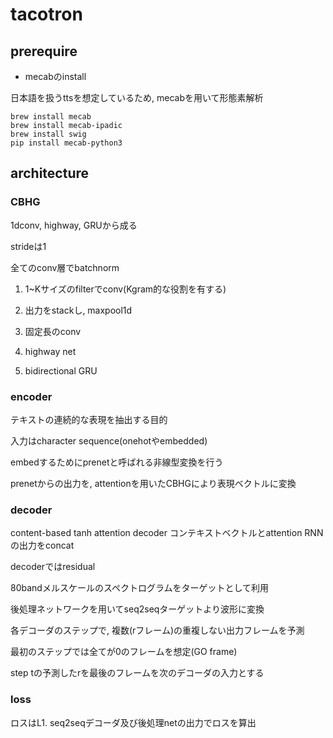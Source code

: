 # tacotron
## prerequire

- mecabのinstall

日本語を扱うttsを想定しているため, mecabを用いて形態素解析

```
brew install mecab
brew install mecab-ipadic
brew install swig
pip install mecab-python3
```

## architecture

### CBHG

1dconv, highway, GRUから成る

strideは1

全てのconv層でbatchnorm

1. 1~Kサイズのfilterでconv(Kgram的な役割を有する)

2. 出力をstackし, maxpool1d
3. 固定長のconv
4. highway net
5. bidirectional GRU

### encoder

テキストの連続的な表現を抽出する目的

入力はcharacter sequence(onehotやembedded)

embedするためにprenetと呼ばれる非線型変換を行う

prenetからの出力を, attentionを用いたCBHGにより表現ベクトルに変換

### decoder
content-based tanh attention decoder
コンテキストベクトルとattention RNNの出力をconcat

decoderではresidual

80bandメルスケールのスペクトログラムをターゲットとして利用

後処理ネットワークを用いてseq2seqターゲットより波形に変換

各デコーダのステップで, 複数(rフレーム)の重複しない出力フレームを予測

最初のステップでは全てが0のフレームを想定(GO frame)

step tの予測したrを最後のフレームを次のデコーダの入力とする

### loss
ロスはL1. seq2seqデコーダ及び後処理netの出力でロスを算出


